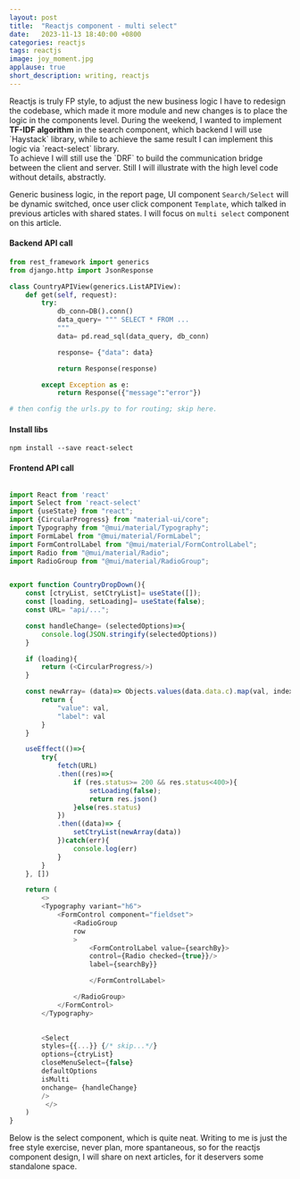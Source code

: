 ```yaml
---
layout: post
title:  "Reactjs component - multi select"
date:   2023-11-13 18:40:00 +0800
categories: reactjs
tags: reactjs
image: joy_moment.jpg
applause: true
short_description: writing, reactjs
--- 
```



<div markdown="1" id="text">
Reactjs is truly FP style, to adjust the new business logic I have to redesign the codebase, which made it more module and new changes is to place the logic in the components level. During the weekend, I wanted to implement <b>TF-IDF algorithm</b> in the search component, which backend I will use `Haystack` library, while to achieve the same result I can implement this logic via `react-select` library. 
<br/>
To achieve I will still use the `DRF` to build the communication bridge between the client and server. Still I will illustrate with the high level code without details, abstractly. 

Generic business logic, in the report page, UI component `Search/Select` will be dynamic switched, once user click component `Template`, which talked in previous articles with shared states. I will focus on `multi select` component on this article. 


#### Backend API call 
```Python 
from rest_framework import generics 
from django.http import JsonResponse

class CountryAPIView(generics.ListAPIView):
    def get(self, request):
        try:
            db_conn=DB().conn() 
            data_query= """ SELECT * FROM ...
            """
            data= pd.read_sql(data_query, db_conn)

            response= {"data": data}

            return Response(response)

        except Exception as e:
            return Response({"message":"error"})

# then config the urls.py to for routing; skip here. 
```

#### Install libs
```shell 
npm install --save react-select
```

#### Frontend API call 
```javascript

import React from 'react'
import Select from 'react-select'
import {useState} from "react";
import {CircularProgress} from "material-ui/core";
import Typography from "@mui/material/Typography";
import FormLabel from "@mui/material/FormLabel";
import FormControlLabel from "@mui/material/FormControlLabel";
import Radio from "@mui/material/Radio";
import RadioGroup from "@mui/material/RadioGroup";


export function CountryDropDown(){
    const [ctryList, setCtryList]= useState([]);
    const [loading, setLoading]= useState(false);
    const URL= "api/...";

    const handleChange= (selectedOptions)=>{
        console.log(JSON.stringify(selectedOptions))
    }

    if (loading){
        return (<CircularProgress/>)
    }

    const newArray= (data)=> Objects.values(data.data.c).map(val, index)=>{
        return {
            "value": val, 
            "label": val
        }
    }

    useEffect(()=>{
        try{
            fetch(URL)
            .then((res)=>{
                if (res.status>= 200 && res.status<400>){
                    setLoading(false);
                    return res.json()
                }else(res.status)
            })
            .then((data)=> {
                setCtryList(newArray(data))
            })catch(err){
                console.log(err)
            }
        }
    }, [])

    return (
        <>
        <Typography variant="h6"> 
            <FormControl component="fieldset">
                <RadioGroup
                row 
                >
                    <FormControlLabel value={searchBy}>
                    control={Radio checked={true}}/>
                    label={searchBy}}

                    </FormControlLabel>

                </RadioGroup>
            </FormControl>
        </Typography>
       

        <Select 
        styles={{...}} {/* skip...*/}
        options={ctryList}
        closeMenuSelect={false}
        defaultOptions
        isMulti
        onchange= {handleChange}
        />
         </>
    )
}
```

Below is the select component, which is quite neat. Writing to me is just the free style exercise, never plan, more spantaneous, so for the reactjs component design, I will share on next articles, for it deservers some standalone space. 

</div>